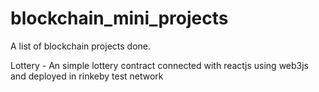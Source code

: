 # blockchain_mini_projects
A list of blockchain projects done.

Lottery - An simple lottery contract connected with reactjs using web3js and deployed in rinkeby test network
